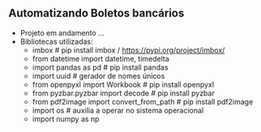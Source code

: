 ## Automatizando Boletos bancários

- Projeto em andamento ...
- Bibliotecas utilizadas:
    - imbox # pip install imbox / https://pypi.org/project/imbox/
    - from datetime import datetime, timedelta
    - import pandas as pd # pip install pandas
    - import uuid  # gerador de nomes únicos
    - from openpyxl import Workbook # pip install openpyxl
    - from pyzbar.pyzbar import decode # pip install pyzbar
    - from pdf2image import convert_from_path # pip install pdf2image
    - import os # auxilia a operar no sistema operacional
    - import numpy as np 